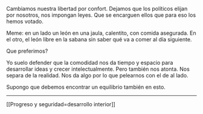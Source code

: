 Cambiamos nuestra libertad por confort. Dejamos que los políticos elijan por nosotros, nos impongan leyes. Que se encarguen ellos que para eso los hemos votado.

Meme: en un lado un león en una jaula, calentito, con comida asegurada. En el otro, el león libre en la sabana sin saber qué va a comer al día siguiente.

Que preferimos?

Yo suelo defender que la comodidad nos da tiempo y espacio para desarrollar ideas y crecer intelectualmente.
Pero también nos atonta. Nos separa de la realidad. Nos da algo por lo que pelearnos con el de al lado.

Supongo que debemos encontrar un equilibrio también en esto. 

---
[[Progreso y seguridad=desarrollo interior]]